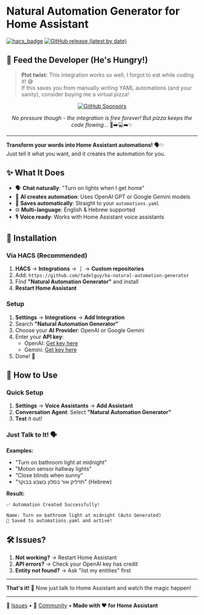 # Natural Automation Generator for Home Assistant

[![hacs_badge](https://img.shields.io/badge/HACS-Custom-orange.svg)](https://github.com/custom-components/hacs)
[![GitHub release (latest by date)](https://img.shields.io/github/v/release/fadelguy/ha-natural-automation-generator)](https://github.com/fadelguy/ha-natural-automation-generator/releases)

## 🍕 Feed the Developer (He's Hungry!)

> **Plot twist:** This integration works so well, I forgot to eat while coding it! 😅  
> If this saves you from manually writing YAML automations (and your sanity), consider buying me a virtual pizza!

<div align="center">

[![GitHub Sponsors](https://img.shields.io/badge/🍕_Feed_the_Dev-GitHub_Sponsors-ea4aaa?style=for-the-badge&logo=github)](https://github.com/sponsors/fadelguy)

_No pressure though - the integration is free forever! But pizza keeps the code flowing..._ 🍕➡️💻➡️✨

</div>

---

**Transform your words into Home Assistant automations!** 🗣️✨  
Just tell it what you want, and it creates the automation for you.

## ✨ What It Does

- 🗣️ **Chat naturally**: "Turn on lights when I get home"
- 🤖 **AI creates automation**: Uses OpenAI GPT or Google Gemini models
- 📝 **Saves automatically**: Straight to your `automations.yaml`
- 🌐 **Multi-language**: English & Hebrew supported
- 🎙️ **Voice ready**: Works with Home Assistant voice assistants

## 🚀 Installation

### Via HACS (Recommended)

1. **HACS** → **Integrations** → **⋮** → **Custom repositories**
2. Add: `https://github.com/fadelguy/ha-natural-automation-generator`
3. Find **"Natural Automation Generator"** and install
4. **Restart Home Assistant**

### Setup

1. **Settings** → **Integrations** → **Add Integration**
2. Search **"Natural Automation Generator"**
3. Choose your **AI Provider**: OpenAI or Google Gemini
4. Enter your **API key**:
   - OpenAI: [Get key here](https://platform.openai.com/api-keys)
   - Gemini: [Get key here](https://aistudio.google.com/app/apikey)
5. Done! 🎉

## 🎯 How to Use

### Quick Setup

1. **Settings** → **Voice Assistants** → **Add Assistant**
2. **Conversation Agent**: Select **"Natural Automation Generator"**
3. **Test** it out!

### Just Talk to It! 🗣️

**Examples:**

- "Turn on bathroom light at midnight"
- "Motion sensor hallway lights"
- "Close blinds when sunny"
- "תדליק אור בסלון בשבע בבוקר" (Hebrew)

**Result:**

```
✅ Automation Created Successfully!

Name: Turn on bathroom light at midnight (Auto Generated)
🎉 Saved to automations.yaml and active!
```

## 🛠️ Issues?

1. **Not working?** → Restart Home Assistant
2. **API errors?** → Check your OpenAI key has credit
3. **Entity not found?** → Ask "list my entities" first

---

**That's it!** 🎉 Now just talk to Home Assistant and watch the magic happen!

---

🐛 [Issues](https://github.com/fadelguy/ha-natural-automation-generator/issues) • 💬 [Community](https://community.home-assistant.io/) • **Made with ❤️ for Home Assistant**
